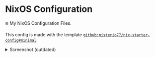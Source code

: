 # NixOS Configuration

❄️ My NixOS Configuration Files.

This config is made with the template [`github:misterio77/nix-starter-config#minimal`](https://github.com/Misterio77/nix-starter-configs).

<details>

<summary>Screenshot (outdated)</summary>

![preview](./assets/screenshot.png)

</details>
